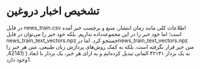 # تشخیص اخبار دروغین

در فایل news_train.csv اطلاعات کلی مانند زمان انتشار، منبع و برچسب خبر آمده است؛ اما خود خبر را در این مجموعه‌داده نداریم. بلکه خود خبر را می‌توان در فایل news_train_text_vectors.npz جستجو کرد. اما درnews_train_text_vectors.npz متن خبر قرار نگرفته است، بلکه به کمک روش‌های پردازش زبان طبیعی، متن هر خبر را به یک بردار ۴۲۱۴۱ المانی تبدیل کرده‌ایم و به ازای هر خبر، یک بردار با ابعاد ( (42141, 1وجود دارد.

